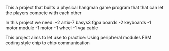 This a project that builts a physical hangman game program that that can let the players compete with each other

In this project we need:
-2 artix-7 basys3 fgpa boards
-2 keyboards
-1 motor module 
-1 motor
-1 wheel
-1 vga cable

This project aims to let use to practice:
  Using peripheral modules
  FSM
  coding style
  chip to chip communication
  
